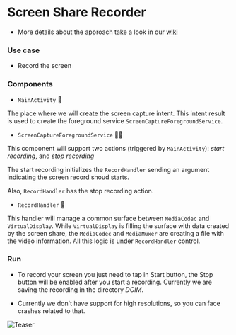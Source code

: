 # Screen Share Recorder

- More details about the approach take a look in our [wiki](https://github.com/gabrielbmoro/screen-share-recorder/wiki)

### Use case

- Record the screen

### Components

- `MainActivity` 🎨

The place where we will create the screen capture intent. This intent result is used to create the foreground service `ScreenCaptureForegroundService`.

- `ScreenCaptureForegroundService` 🧑‍🚀

This component will support two actions (triggered by `MainActivity`): *start recording*, and *stop recording*

The start recording initializes the `RecordHandler` sending an argument indicating the screen record shoud starts.

Also, `RecordHandler` has the stop recording action.

- `RecordHandler` 🎥

This handler will manage a common surface between `MediaCodec` and `VirtualDisplay`. While `VirtualDisplay` is filling the surface with data created by the screen share, the `MediaCodec` and `MediaMuxer` are creating a file with the video information. All this logic is under `RecordHandler` control.

### Run

- To record your screen you just need to tap in Start button, the Stop button will be enabled after you start a recording. Currently we are saving the recording in the directory *DCIM*.

- Currently we don't have support for high resolutions, so you can face crashes related to that.

![Teaser](img/Screen-Recording-2023-05-28-at-19.24.51.gif)
